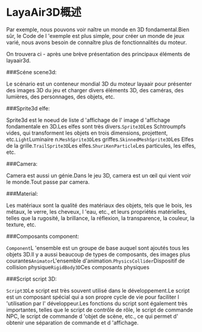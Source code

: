 # LayaAir3D概述

Par exemple, nous pouvons voir naître un monde en 3D fondamental.Bien sûr, le Code de l 'exemple est plus simple, pour créer un monde de jeux varié, nous avons besoin de connaître plus de fonctionnalités du moteur.

On trouvera ci - après une brève présentation des principaux éléments de layaair3d.

###Scéne scene3d:

Le scénario est un conteneur mondial 3D du moteur layaair pour présenter des images 3D du jeu et charger divers éléments 3D, des caméras, des lumières, des personnages, des objets, etc.

###Sprite3d elfe:

Sprite3d est le noeud de liste d 'affichage de l' image d 'affichage fondamentale en 3D.Les elfes sont très divers.`Sprite3D`Les Schtroumpfs vides, qui transforment les objets en trois dimensions, projettent, etc.`Light`Luminaire n.`MeshSprite3D`Les griffes.`SkinnedMeshSprite3D`Les Elfes de la grille.`TrailSprite3D`Les elfes.`ShuriKenParticle`Les particules, les elfes, etc.

###Camera:

Camera est aussi un génie.Dans le jeu 3D, camera est un œil qui vient voir le monde.Tout passe par camera.

###Material:

Les matériaux sont la qualité des matériaux des objets, tels que le bois, les métaux, le verre, les cheveux, l 'eau, etc., et leurs propriétés matérielles, telles que la rugosité, la brillance, la réflexion, la transparence, la couleur, la texture, etc.

###Composants component:

​`Component`L 'ensemble est un groupe de base auquel sont ajoutés tous les objets 3D.Il y a aussi beaucoup de types de composants, des images plus courantes`Animator`L'ensemble d'animation.`PhysicsCollider`Dispositif de collision physique`RigidBody3D`Ces composants physiques

###Script script 3D:

​`Script3D`Le script est très souvent utilisé dans le développement.Le script est un composant spécial qui a son propre cycle de vie pour faciliter l 'utilisation par l' développeur.Les fonctions du script sont également très importantes, telles que le script de contrôle de rôle, le script de commande NPC, le script de commande d 'objet de scène, etc., ce qui permet d' obtenir une séparation de commande et d 'affichage.

##### 		